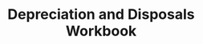 ---
title: "Depreciation and Disposals Workbook"
description: "A revision workbook for those studying depreciation and disposals as part of their accountancy or bookkeeping qualifications. It is made up of explanations as well as full worked examples and practice questions with worked answers."
AmazonID: "B08X63FJH2"
tags: 
- revision workbooks
- depreciation an disposals
series:
- AAT Level 3
---